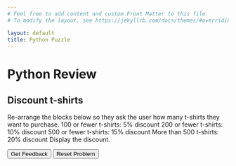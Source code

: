```yaml
---
# Feel free to add content and custom Front Matter to this file.
# To modify the layout, see https://jekyllrb.com/docs/themes/#overriding-theme-defaults

layout: default
title: Python Puzzle
---
```

# Python Review

## Discount t-shirts
Re-arrange the blocks below so they ask the user how many t-shirts they want to purchase.
100 or fewer t-shirts: 5% discount
200 or fewer t-shirts: 10% discount
500 or fewer t-shirts: 15% discount
More than 500 t-shirts: 20% discount
Display the discount.

<div id="discount-t-shirt-sortableTrash" class="sortable-code"></div> 
<div id="discount-t-shirt-sortable" class="sortable-code"></div> 
<div style="clear:both;"></div> 
<p> 
    <input id="discount-t-shirt-feedbackLink" value="Get Feedback" type="button" /> 
    <input id="discount-t-shirt-newInstanceLink" value="Reset Problem" type="button" /> 
</p> 
<script type="text/javascript"> 
(function(){
  var initial = "quantity = int(input('How many t-shirts will you purchase?'))\n" +
    "if quantity <= 100:\n" +
    "	discount = quantity * 0.05\n" +
    "elif quantity <= 200:\n" +
    "	discount = quantity * 0.1\n" +
    "elif quantity <= 500:\n" +
    "	discount = quantity * 0.15\n" +
    "else:\n" +
    "	discount = quantity * 0.2\n" +
    "print('Your discount is', discount, '%')\n" +
    "elif: #distractor\n" +
    "else discount > 500: #distractor\n" +
    "quantity * 0.15 = discount #distractor\n" +
    "if discount == 0.05: #distractor\n" +
    "print('Your discount', 'discount') #distractor\n" +
    "quantity = input('How many t-shirts will you purchase?') #distractor\n" +
    "input = ('How many t-shirts will you purchase?') #distractor";
  var parsonsPuzzle = new ParsonsWidget({
    "sortableId": "discount-t-shirt-sortable",
    "max_wrong_lines": 3,
    "grader": ParsonsWidget._graders.LineBasedGrader,
    "exec_limit": 2500,
    "can_indent": true,
    "x_indent": 50,
    "lang": "en",
    "trashId": "discount-t-shirt-sortableTrash"
  });
  parsonsPuzzle.init(initial);
  parsonsPuzzle.shuffleLines();
  $("#discount-t-shirt-newInstanceLink").click(function(event){ 
      event.preventDefault(); 
      parsonsPuzzle.shuffleLines(); 
  }); 
  $("#discount-t-shirt-feedbackLink").click(function(event){ 
      event.preventDefault(); 
      parsonsPuzzle.getFeedback(); 
  }); 
})(); 
</script>
